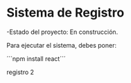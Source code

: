 <h1>Sistema de Registro</h1>

-Estado del proyecto: En construcción.

Para ejecutar el sistema, debes poner:

´´´npm install react´´´

registro 2
